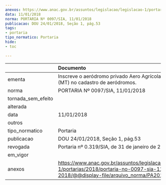 ```yaml
---
anexos: https://www.anac.gov.br/assuntos/legislacao/legislacao-1/portarias/2018/portaria-no-0097-sia-11-01-2018/@@display-file/arquivo_norma/PA2018-0097.pdf
data: 11/01/2018
norma: PORTARIA Nº 0097/SIA, 11/01/2018
publicacao: DOU 24/01/2018, Seção 1, pág.53
tags:
- portaria
tipo_normatico: Portaria
hide: 
- toc 
 
---
```


|                    | Documento                                                                                                                                            |
|:-------------------|:-----------------------------------------------------------------------------------------------------------------------------------------------------|
| ementa             | Inscreve o aeródromo privado Aero Agrícola Boa Safra (MT) no cadastro de aeródromos.                                                                 |
| norma              | PORTARIA Nº 0097/SIA, 11/01/2018                                                                                                                     |
| tornada_sem_efeito |                                                                                                                                                      |
| alterada           |                                                                                                                                                      |
| data               | 11/01/2018                                                                                                                                           |
| outros             |                                                                                                                                                      |
| tipo_normatico     | Portaria                                                                                                                                             |
| publicacao         | DOU 24/01/2018, Seção 1, pág.53                                                                                                                      |
| revogada           | Portaria nº 0.319/SIA, de 31 de janeiro de 2019.                                                                                                     |
| em_vigor           |                                                                                                                                                      |
| anexos             | https://www.anac.gov.br/assuntos/legislacao/legislacao-1/portarias/2018/portaria-no-0097-sia-11-01-2018/@@display-file/arquivo_norma/PA2018-0097.pdf |